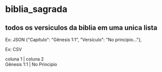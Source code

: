 # biblia_sagrada

## todos os versiculos da biblia em uma unica lista

Ex: JSON
{"Capítulo": "Gênesis 1:1", "Versículo": "No principio..."},
    
Ex: CSV

coluna 1      |  coluna 2  
Gênesis 1:1   |  No Principio
